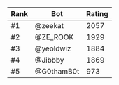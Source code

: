 Rank|Bot|Rating
---|---|---
#1|@zeekat|2057
#2|@ZE_ROOK|1929
#3|@yeoldwiz|1884
#4|@Jibbby|1869
#5|@G0thamB0t|973
